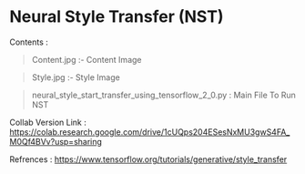 # Neural Style Transfer (NST)

Contents :
> Content.jpg :- Content Image

> Style.jpg :- Style Image

> neural_style_start_transfer_using_tensorflow_2_0.py : Main File To Run NST 



Collab Version Link : https://colab.research.google.com/drive/1cUQps204ESesNxMU3gwS4FA_M0Qf4BVv?usp=sharing


Refrences :
https://www.tensorflow.org/tutorials/generative/style_transfer
